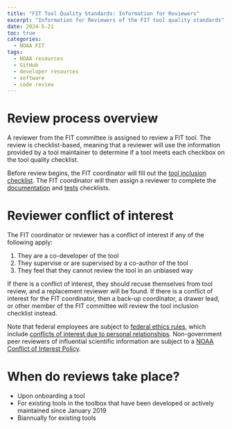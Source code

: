 ```yaml
---
title: "FIT Tool Quality Standards: Information for Reviewers"
excerpt: "Information for Reviewers of the FIT tool quality standards"
date: 2024-5-21
toc: true
categories:
  - NOAA FIT
tags:
  - NOAA resources
  - GitHub
  - developer resources
  - software
  - code review
---
```


# Review process overview

A reviewer from the FIT committee is assigned to review a FIT tool. The review is checklist-based, meaning that a reviewer will use the information provided by a tool maintainer to determine if a tool meets each checkbox on the tool quality checklist.

Before review begins, the FIT coordinator will fill out the [tool inclusion checklist](https://nmfs-ost.github.io/noaa-fit-resources/noaa%20fit/tool-quality-reviewer-checklists/#checklist-for-fit-coordinator). The FIT coordinator will then assign a reviewer to complete the [documentation](https://nmfs-ost.github.io/noaa-fit-resources/noaa%20fit/tool-quality-reviewer-checklists/#documentation) and [tests](https://nmfs-ost.github.io/noaa-fit-resources/noaa%20fit/tool-quality-reviewer-checklists/#tests) checklists.

# Reviewer conflict of interest

The FIT coordinator or reviewer has a conflict of interest if any of the following apply:

1. They are a co-developer of the tool
2. They supervise or are supervised by a co-author of the tool
3. They feel that they cannot review the tool in an unbiased way

If there is a conflict of interest, they should recuse themselves from tool review, and a replacement reviewer will be found. If there is a conflict of interest for the FIT coordinator, then a back-up coordinator, a drawer lead, or other member of the FIT committee will review the tool inclusion checklist instead.

Note that federal employees are subject to [federal ethics rules](https://2010-2014.commerce.gov/sites/default/files/documents/2015/january/noaa-summary_of_ethics_rules-2015_0.pdf), which include [conflicts of interest due to personal relationships](https://2010-2014.commerce.gov/sites/default/files/documents/2015/january/appearance_of_bias-awae-2015-e_0.pdf). Non-government peer reviewers of influential scientific information are subject to a [NOAA Conflict of Interest Policy](https://www.noaa.gov/organization/information-technology/policy-oversight/information-quality/noaa-conflict-of-interest-policy-for-non-government-peer-reviewers-of-influential-scientific).

# When do reviews take place?
- Upon onboarding a tool
- For existing tools in the toolbox that have been developed or actively maintained since January 2019
- Biannually for existing tools
